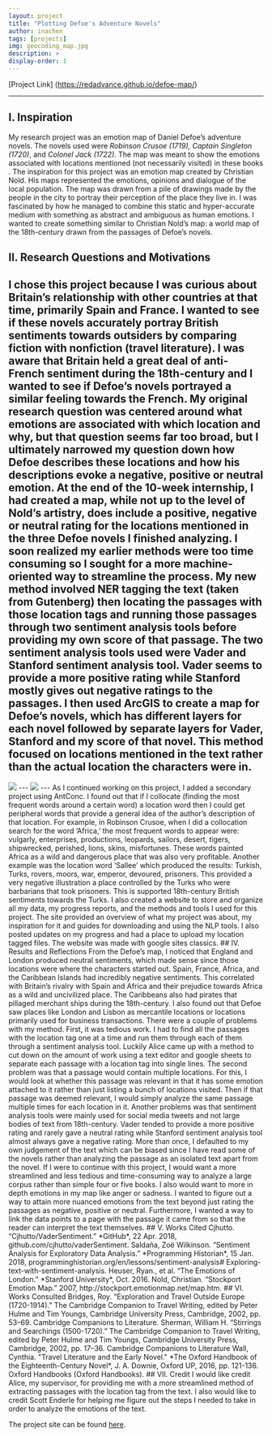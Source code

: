 ```yaml
---
layout: project
title: "Plotting Defoe's Adventure Novels"
author: inachen
tags: [projects]
img: geocoding_map.jpg
description: >
display-order: 1
---
```


[Project Link] (https://redadvance.github.io/defoe-map/)

---
## I. Inspiration
My research project was an emotion map of Daniel Defoe’s adventure novels. The novels used were *Robinson Crusoe (1719), Captain Singleton (1720)*, and *Colonel Jack (1722).* The map was meant to show the emotions associated with locations mentioned (not necessarily visited) in these books . The inspiration for this project was an emotion map created by Christian Nold. His maps represented the emotions, opinions and dialogue of the local population. The map was drawn from a pile of drawings made by the people in the city to portray their perception of the place they live in. I was fascinated by how he managed to combine this static and hyper-accurate medium with something as abstract and ambiguous as human emotions. I wanted to create something similar to Christian Nold’s map: a world map of the 18th-century drawn from the passages of Defoe’s novels.
## II. Research Questions and Motivations
I chose this project because I was curious about Britain’s relationship with other countries at that time, primarily Spain and France. I wanted to see if these novels accurately portray British sentiments towards outsiders by comparing fiction with nonfiction (travel literature). I was aware that Britain held a great deal of  anti-French sentiment during the 18th-century and I wanted to see if Defoe’s novels portrayed a similar feeling towards the French. My original research question was centered around what emotions are associated with which location and why, but that question seems far too broad, but I ultimately narrowed my question down how Defoe describes these locations and how his descriptions evoke a negative, positive or neutral emotion. At the end of the 10-week internship, I had created a map, while not up to the level of Nold’s artistry, does include a positive, negative or neutral rating for the locations mentioned in the three Defoe novels I finished analyzing.
I soon realized my earlier methods were too time consuming so I sought for a more machine-oriented way to streamline the process. My new method involved NER tagging the text (taken from Gutenberg) then locating the passages with those location tags and running those passages through two sentiment analysis tools before providing my own score of that passage. The two sentiment analysis tools used were Vader and Stanford sentiment analysis tool. Vader seems to provide a more positive rating while Stanford mostly gives out negative ratings to the passages. I then used ArcGIS to create a map for Defoe’s novels, which has different layers for each novel followed by separate layers for Vader, Stanford and my score of that novel. This method focused on locations mentioned in the text rather than the actual location the characters were in.
---
<img src="{{site.baseurl}}/img/crusoe-map.png">
---
<img src="{{site.baseurl}}/img/defoe-map.png">
---
As I continued working on this project, I added a secondary project using AntConc. I found out that if I collocate (finding the most frequent words around a certain word) a location word then I could get peripheral words that provide a general idea of the author’s description of that location. For example, in Robinson Crusoe, when I did a collocation search for the word  ‘Africa,’ the most frequent words to appear were: vulgarly, enterprises, productions, leopards, sailors, desert, tigers, shipwrecked, perished, lions, skins, misfortunes. These words painted Africa as a wild and dangerous place that was also very profitable. Another example was the location word ‘Sallee’ which produced the results: Turkish, Turks, rovers, moors, war, emperor, devoured, prisoners. This provided a very negative illustration a place controlled by the Turks who were barbarians that took prisoners. This is supported 18th-century British sentiments towards the Turks.
I also created a website to store and organize all my data, my progress reports, and the methods and tools I used for this project. The site provided an overview of what my project was about, my inspiration for it and guides for downloading and using the NLP tools. I also posted updates on my progress and had a place to upload my location tagged files. The website was made with google sites classics.
## IV. Results and Reflections
From the Defoe’s map, I noticed that England and London produced neutral sentiments, which made sense since those locations were where the characters started out. Spain, France, Africa, and the Caribbean Islands had incredibly negative sentiments. This correlated with Britain’s rivalry with Spain and Africa and their prejudice towards Africa as a wild and uncivilized place. The Caribbeans also had pirates that pillaged merchant ships during the  18th-century. I also found out that Defoe saw places like London and Lisbon as mercantile locations or locations primarily used for business transactions.
There were a couple of problems with my method. First, it was tedious work. I had to find all the passages with the location tag one at a time and run them through each of them through a sentiment analysis tool. Luckily Alice came up with a method to cut down on the amount of work using a text editor and google sheets to separate each passage with a location tag into single lines. The second problem was that a passage would contain multiple locations. For this, I would look at whether this passage was relevant in that it has some emotion attached to it rather than just listing a bunch of locations visited. Then if that passage was deemed relevant, I would simply analyze the same passage multiple times for each location in it. Another problems was that sentiment analysis tools were mainly used for social media tweets and not large bodies of text from 18th-century. Vader tended to provide a more positive rating and rarely gave a neutral rating while Stanford sentiment analysis tool almost always gave a negative rating. More than once, I defaulted to my own judgement of the text which can be biased since I have read some of the novels rather than analyzing the passage as an isolated text apart from the novel.
If I were to continue with this project, I would want a more streamlined and less tedious and time-consuming way to analyze a large corpus rather than simple four or five books. I also would want to more in depth emotions in my map like anger or sadness. I wanted to figure out a way to attain more nuanced emotions from the text beyond just rating the passages as negative, positive or neutral. Furthermore, I wanted a way to link the data points to a page with the passage it came from so that the reader can interpret the text themselves.
## V. Works Cited
Cjhutto. “Cjhutto/VaderSentiment.” *GitHub*, 22 Apr. 2018, github.com/cjhutto/vaderSentiment.
Saldaña, Zoë Wilkinson. “Sentiment Analysis for Exploratory Data Analysis.” *Programming Historian*, 15 Jan. 2018, programminghistorian.org/en/lessons/sentiment-analysis#
Exploring-text-with-sentiment-analysis.
Heuser, Ryan., et al. “The Emotions of London.” *Stanford University*, Oct. 2016.
Nold, Christian. “Stockport Emotion Map.” 2007, http://stockport.emotionmap.net/map.htm.
## VI. Works Consulted
Bridges, Roy. “Exploration and Travel Outside Europe (1720-1914).” The Cambridge Companion to Travel Writing, edited by Peter Hulme and Tim Youngs, Cambridge University Press, Cambridge, 2002, pp. 53–69. Cambridge Companions to Literature.
Sherman, William H. “Stirrings and Searchings (1500-1720).” The Cambridge Companion to Travel Writing, edited by Peter Hulme and Tim Youngs, Cambridge University Press, Cambridge, 2002, pp. 17–36. Cambridge Companions to Literature
Wall, Cynthia. "Travel Literature and the Early Novel." *The Oxford Handbook of the Eighteenth-Century Novel*, J. A. Downie, Oxford UP, 2016, pp. 121-136. Oxford Handbooks (Oxford Handbooks).
## VII. Credit
I would like credit Alice, my supervisor, for providing me with a more streamlined method of extracting passages with the location tag from the text. I also would like to credit Scott Enderle for helping me figure out the steps I needed to take in order to analyze the emotions of the text.

The project site can be found [here](https://redadvance.github.io/defoemap/).
